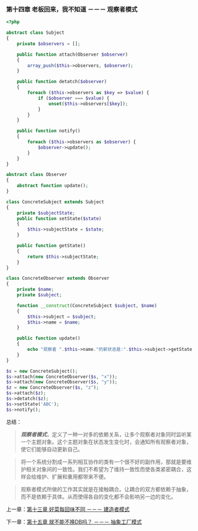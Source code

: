 ### 第十四章 老板回来，我不知道 －－－ 观察者模式

```php
<?php 

abstract class Subject
{
    private $observers = [];

    public function attach(Observer $observer)
    {
        array_push($this->observers, $observer);
    }

    public function detatch($observer)
    {
        foreach ($this->observers as $key => $value) {
            if ($observer === $value) {
                unset($this->observers[$key]);
            }
        }
    }

    public function notify()
    {
        foreach ($this->observers as $observer) {
            $observer->update();
        }
    }
}

abstract class Observer
{
    abstract function update();
}

class ConcreteSubject extends Subject
{
    private $subjectState;
    public function setState($state)
    {
        $this->subjectState = $state;
    }

    public function getState()
    {
        return $this->subjectState;
    }
}

class ConcreteObserver extends Observer
{
    private $name;
    private $subject;

    function __construct(ConcreteSubject $subject, $name)
    {
        $this->subject = $subject;
        $this->name = $name;
    }

    public function update()
    {
        echo "观察者 ".$this->name."的新状态是:".$this->subject->getState()."\n";
    }
}

$s = new ConcreteSubject();
$s->attach(new ConcreteObserver($s, "x"));
$s->attach(new ConcreteObserver($s, "y"));
$z = new ConcreteObserver($s, "z");
$s->attach($z);
$s->detatch($z);
$s->setState('ABC');
$s->notify();
```

总结：
> ***观察者模式***，定义了一种一对多的依赖关系，让多个观察者对象同时监听某一个主题对象。这个主题对象在状态发生变化时，会通知所有观察者对象，使它们能够自动更新自己。

> 将一个系统分割成一系列相互协作的类有一个很不好的副作用，那就是要维护相关对象间的一致性。我们不希望为了维持一致性而使各类紧密耦合，这样会给维护、扩展和重用都带来不便。

> 观察者模式所做的工作其实就是在接触耦合。让耦合的双方都依赖于抽象，而不是依赖于具体。从而使得各自的变化都不会影响另一边的变化。

上一章：[第十三章 好菜每回味不同 －－－ 建造者模式](../files/chapter13.md)

下一章：[第十五章 就不能不换DB吗？ －－－ 抽象工厂模式](../files/chapter15.md) 